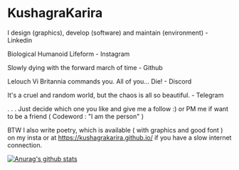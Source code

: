 # KushagraKarira

I design (graphics), develop (software) and maintain (environment) - Linkedin

Biological Humanoid Lifeform - Instagram

Slowly dying with the forward march of time - Github

Lelouch Vi Britannia commands you. All of you... Die! - Discord

It's a cruel and random world, but the chaos is all so beautiful. - Telegram

. . . Just decide which one you like and give me a follow :)
or PM me if want to be a friend ( Codeword : "I am the person" )

BTW I also write poetry, which is available ( with graphics and good font ) on my insta or at https://kushagrakarira.github.io/ if you have a slow internet connection.

[![Anurag's github stats](https://github-readme-stats.vercel.app/api?username=kushagrakarira)](https://github.com/anuraghazra/github-readme-stats)
